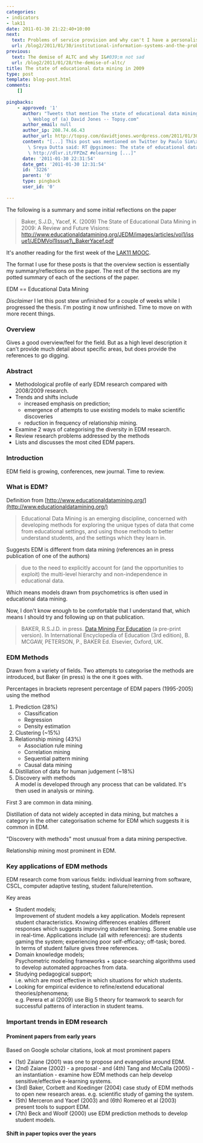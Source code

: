 ```yaml
---
categories:
- indicators
- lak11
date: 2011-01-30 21:22:40+10:00
next:
  text: Problems of service provision and why can't I have a personalised class timetable?
  url: /blog2/2011/01/30/institutional-information-systems-and-the-problems-of-service-provision/
previous:
  text: The demise of ALTC and why I&#039;m not sad
  url: /blog2/2011/01/28/the-demise-of-altc/
title: The state of educational data mining in 2009
type: post
template: blog-post.html
comments:
    []
    
pingbacks:
    - approved: '1'
      author: "Tweets that mention The state of educational data mining in 2009 \xAB The\
        \ Weblog of (a) David Jones -- Topsy.com"
      author_email: null
      author_ip: 208.74.66.43
      author_url: http://topsy.com/davidtjones.wordpress.com/2011/01/30/the-state-of-educational-data-mining-in-2009/?utm_source=pingback&utm_campaign=L2
      content: "[...] This post was mentioned on Twitter by Paulo Sim\xF5es, Sreya Dutta.\
        \ Sreya Dutta said: RT @pgsimoes: The state of educational data mining in 2009\
        \ http://dlvr.it/FPZmZ #elearning [...]"
      date: '2011-01-30 22:31:54'
      date_gmt: '2011-01-30 12:31:54'
      id: '3226'
      parent: '0'
      type: pingback
      user_id: '0'
    
---
```

The following is a summary and some initial reflections on the paper

> Baker, S.J.D., Yacef, K. (2009) The State of Educational Data Mining in 2009: A Review and Future Visions: http://www.educationaldatamining.org/JEDM/images/articles/vol1/issue1/JEDMVol1Issue1\_BakerYacef.pdf

It's another reading for the first week of the [LAK11 MOOC](http://learninganalytics.net/).

The format I use for these posts is that the overview section is essentially my summary/reflections on the paper. The rest of the sections are my potted summary of each of the sections of the paper.

EDM == Educational Data Mining

_Disclaimer_ I let this post stew unfinished for a couple of weeks while I progressed the thesis. I'm posting it now unfinished. Time to move on with more recent things.

### Overview

Gives a good overview/feel for the field. But as a high level description it can't provide much detail about specific areas, but does provide the references to go digging.

### Abstract

- Methodological profile of early EDM research compared with 2008/2009 research.
- Trends and shifts include
    - increased emphasis on prediction;
    - emergence of attempts to use existing models to make scientific discoveries
    - reduction in frequency of relationship mining.
- Examine 2 ways of categorising the diversity in EDM research.
- Review research problems addressed by the methods
- Lists and discusses the most cited EDM papers.

### Introduction

EDM field is growing, conferences, new journal. Time to review.

### What is EDM?

Definition from [http://www.educationaldatamining.org/](http://www.educationaldatamining.org/)

> Educational Data Mining is an emerging discipline, concerned with developing methods for exploring the unique types of data that come from educational settings, and using those methods to better understand students, and the settings which they learn in.

Suggests EDM is different from data mining (references an in press publication of one of the authors)

> due to the need to explicitly account for (and the opportunities to exploit) the multi-level hierarchy and non-independence in educational data.

Which means models drawn from psychometrics is often used in educational data mining.

Now, I don't know enough to be comfortable that I understand that, which means I should try and following up on that publication.

> BAKER, R.S.J.D. in press. [Data Mining For Education](http://users.wpi.edu/~rsbaker/Encyclopedia%20Chapter%20Draft%20v10%20-fw.pdf) (a pre-print version). In International Encyclopedia of Education (3rd edition), B. MCGAW, PETERSON, P., BAKER Ed. Elsevier, Oxford, UK.

### EDM Methods

Drawn from a variety of fields. Two attempts to categorise the methods are introduced, but Baker (in press) is the one it goes with.

Percentages in brackets represent percentage of EDM papers (1995-2005) using the method

1. Prediction (28%)
    - Classification
    - Regression
    - Density estimation
2. Clustering (~15%)
3. Relationship mining (43%)
    - Association rule mining
    - Correlation mining
    - Sequential pattern mining
    - Causal data mining
4. Distillation of data for human judgement (~18%)
5. Discovery with methods  
    A model is developed through any process that can be validated. It's then used in analysis or mining.

First 3 are common in data mining.

Distillation of data not widely accepted in data mining, but matches a category in the other categorisation scheme for EDM which suggests it is common in EDM.

"Discovery with methods" most unusual from a data mining perspective.

Relationship mining most prominent in EDM.

### Key applications of EDM methods

EDM research come from various fields: individual learning from software, CSCL, computer adaptive testing, student failure/retention.

Key areas

- Student models;  
    Improvement of student models a key application. Models represent student characteristics. Knowing differences enables different responses which suggests improving student learning. Some enable use in real-time. Applications include (all with references): are students gaming the system; experiencing poor self-efficacy; off-task; bored.  
    In terms of student failure gives three references.
- Domain knowledge models;  
    Psychometric modeling frameworks + space-searching algorithms used to develop automated approaches from data.
- Studying pedagogical support;  
    i.e. which are most effective in which situations for which students.
- Looking for empirical evidence to refine/extend educational theories/phenomena;  
    e.g. Perera et al (2009) use Big 5 theory for teamwork to search for successful patterns of interaction in student teams.

### Important trends in EDM research

#### Prominent papers from early years

Based on Google scholar citations, look at most prominent papers

- (1st) Zaiane (2001) was one to propose and evangelise around EDM.
- (2nd) Zaiane (2002) - a proposal - and (4th) Tang and McCalla (2005) - an instantiation - examine how EDM methods can help develop sensitive/effective e-learning systems.
- (3rd) Baker, Corbett and Koedinger (2004) case study of EDM methods to open new research areas. e.g. scientific study of gaming the system.
- (5th) Merceron and Yacef (2003) and (6th) Romereo et al (2003) present tools to support EDM.
- (7th) Beck and Woolf (2000) use EDM prediction methods to develop student models.

#### Shift in paper topics over the years